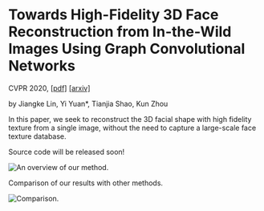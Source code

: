 # Towards High-Fidelity 3D Face Reconstruction from In-the-Wild Images Using Graph Convolutional Networks

CVPR 2020, [[pdf]](https://arxiv.org/pdf/2003.05653.pdf) [[arxiv]](https://arxiv.org/abs/2003.05653)

by Jiangke Lin, Yi Yuan*, Tianjia Shao, Kun Zhou

In this paper, we seek to reconstruct the 3D facial shape with high fidelity texture from a single image, without the need to capture a large-scale face texture database.

Source code will be released soon!

![An overview of our method.](https://github.com/yiyuan1991/3D-Face-GCNs/blob/master/imgs/overall.jpg)

Comparison of our results with other methods.

![Comparison.](https://github.com/yiyuan1991/3D-Face-GCNs/blob/master/imgs/comparison.jpg)
